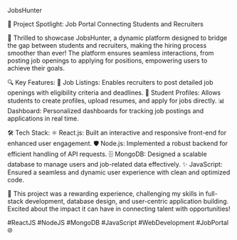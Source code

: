 JobsHunter

🚀 Project Spotlight: Job Portal Connecting Students and Recruiters

🌟 Thrilled to showcase JobsHunter, a dynamic platform designed to bridge the gap between students and recruiters, making the hiring process smoother than ever! The platform ensures seamless interactions, from posting job openings to applying for positions, empowering users to achieve their goals.

🔍 Key Features:
💼 Job Listings: Enables recruiters to post detailed job openings with eligibility criteria and deadlines.
📄 Student Profiles: Allows students to create profiles, upload resumes, and apply for jobs directly.
📊 Dashboard: Personalized dashboards for tracking job postings and applications in real time.

🛠️ Tech Stack:
⚛️ React.js: Built an interactive and responsive front-end for enhanced user engagement.
🛡️ Node.js: Implemented a robust backend for efficient handling of API requests.
🗄️ MongoDB: Designed a scalable database to manage users and job-related data effectively.
✨ JavaScript: Ensured a seamless and dynamic user experience with clean and optimized code.

🎯 This project was a rewarding experience, challenging my skills in full-stack development, database design, and user-centric application building. Excited about the impact it can have in connecting talent with opportunities!

#ReactJS #NodeJS #MongoDB #JavaScript #WebDevelopment #JobPortal 🌐
